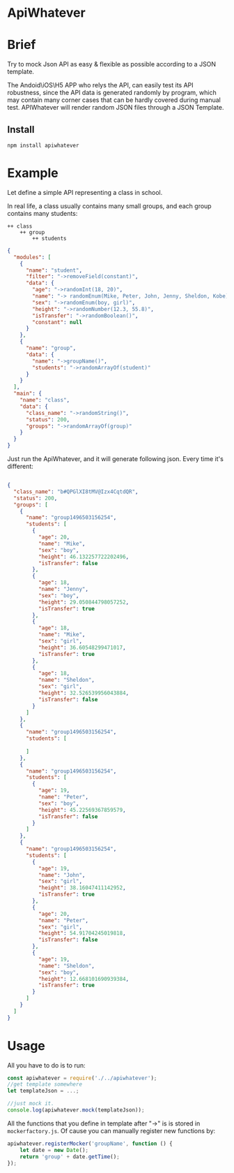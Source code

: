 ApiWhatever
========

# Brief

Try to mock Json API as easy & flexible as possible according to a JSON template. 

The Andoid\iOS\H5 APP who relys the API, can easily test its API robustness, since the API data is generated randomly by program, which may contain many corner cases that can be hardly covered during manual test.
APIWhatever will render random JSON files through a JSON Template.

## Install

```shell
npm install apiwhatever
```

# Example

Let define a simple API representing a class in school.

In real life, a class usually contains many small groups, and each group contains many students:

```
++ class
	++ group
		++ students 
```

```json
{
  "modules": [
    {
      "name": "student",
      "filter": "->removeField(constant)",
      "data": {
        "age": "->randomInt(18, 20)",
        "name": "-> randomEnum(Mike, Peter, John, Jenny, Sheldon, Kobe)",
        "sex": "->randomEnum(boy, girl)",
        "height": "->randomNumber(12.3, 55.8)",
        "isTransfer": "->randomBoolean()",
        "constant": null
      }
    },
    {
      "name": "group",
      "data": {
        "name": "->groupName()",
        "students": "->randomArrayOf(student)"
      }
    }
  ],
  "main": {
    "name": "class",
    "data": {
      "class_name": "->randomString()",
      "status": 200,
      "groups": "->randomArrayOf(group)"
    }
  }
}
```
Just run the ApiWhatever, and it will generate following json. Every time it's different:

```json

{
  "class_name": "b#QPGlXI8tMV@Izx4CqtdQR",
  "status": 200,
  "groups": [
    {
      "name": "group1496503156254",
      "students": [
        {
          "age": 20,
          "name": "Mike",
          "sex": "boy",
          "height": 46.132257722202496,
          "isTransfer": false
        },
        {
          "age": 18,
          "name": "Jenny",
          "sex": "boy",
          "height": 29.050844798057252,
          "isTransfer": true
        },
        {
          "age": 18,
          "name": "Mike",
          "sex": "girl",
          "height": 36.60548299471017,
          "isTransfer": true
        },
        {
          "age": 18,
          "name": "Sheldon",
          "sex": "girl",
          "height": 32.526539956043884,
          "isTransfer": false
        }
      ]
    },
    {
      "name": "group1496503156254",
      "students": [
        
      ]
    },
    {
      "name": "group1496503156254",
      "students": [
        {
          "age": 19,
          "name": "Peter",
          "sex": "boy",
          "height": 45.22569367859579,
          "isTransfer": false
        }
      ]
    },
    {
      "name": "group1496503156254",
      "students": [
        {
          "age": 19,
          "name": "John",
          "sex": "girl",
          "height": 38.16047411142952,
          "isTransfer": true
        },
        {
          "age": 20,
          "name": "Peter",
          "sex": "girl",
          "height": 54.91704245019818,
          "isTransfer": false
        },
        {
          "age": 19,
          "name": "Sheldon",
          "sex": "boy",
          "height": 12.668101690939384,
          "isTransfer": true
        }
      ]
    }
  ]
}
```

# Usage

All you have to do is to run:

```javascript
const apiwhatever = require('./../apiwhatever');
//get template somewhere
let templateJson = ...;

//just mock it.
console.log(apiwhatever.mock(templateJson));
```

All the functions that you define in template after "->" is is stored in ```mockerfactory.js```. Of cause you can manually register new functions by:

```javascript
apiwhatever.registerMocker('groupName', function () {
    let date = new Date();
    return 'group' + date.getTime();
});
```


